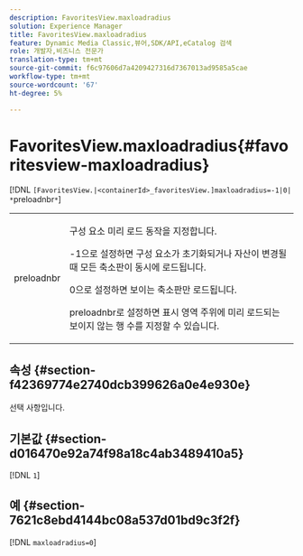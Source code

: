 ```yaml
---
description: FavoritesView.maxloadradius
solution: Experience Manager
title: FavoritesView.maxloadradius
feature: Dynamic Media Classic,뷰어,SDK/API,eCatalog 검색
role: 개발자,비즈니스 전문가
translation-type: tm+mt
source-git-commit: f6c97606d7a4209427316d7367013ad9585a5cae
workflow-type: tm+mt
source-wordcount: '67'
ht-degree: 5%

---
```



# FavoritesView.maxloadradius{#favoritesview-maxloadradius}

[!DNL `[FavoritesView.|<containerId>_favoritesView.]maxloadradius=-1|0| *`preloadnbr`*`]

<table id="table_2B109D2F91E64B5382B31921C3780FA5"> 
 <tbody> 
  <tr> 
   <td colname="col1"> <p><span class="codeph"><span class="varname"> preloadnbr</span></span> </p> </td> 
   <td colname="col2"> <p> 구성 요소 미리 로드 동작을 지정합니다. </p> <p><span class="codeph"> -1</span>으로 설정하면 구성 요소가 초기화되거나 자산이 변경될 때 모든 축소판이 동시에 로드됩니다. </p> <p><span class="codeph"> 0</span>으로 설정하면 보이는 축소판만 로드됩니다. </p> <p> <span class="codeph"><span class="varname"> preloadnbr</span></span>로 설정하면 표시 영역 주위에 미리 로드되는 보이지 않는 행 수를 지정할 수 있습니다. </p> </td> 
  </tr> 
 </tbody> 
</table>

## 속성 {#section-f42369774e2740dcb399626a0e4e930e}

선택 사항입니다.

## 기본값 {#section-d016470e92a74f98a18c4ab3489410a5}

[!DNL `1`]

## 예 {#section-7621c8ebd4144bc08a537d01bd9c3f2f}

[!DNL `maxloadradius=0`]
